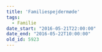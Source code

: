 ```yaml
---
title: 'Familiespejdermøde'
tags:
  - Familie
date_start: "2016-05-21T22:00:00"
date_end: "2016-05-22T10:00:00"
old_id: 5923
---
```

